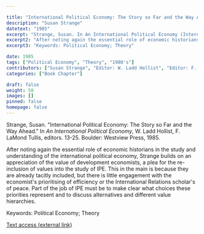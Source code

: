 ```yaml
---

title: "International Political Economy: The Story so Far and the Way Ahead"
description: "Susan Strange"
datetext: "1985"
excerpt: "Strange, Susan. In An International Political Economy (International Political Economy Yearbook No. 1). W. Ladd Hollist, F. LaMond Tullis, editors. 13-25. Boulder: Westview Press, 1985."
excerpt2: "After noting again the essential role of economic historians in the study and understanding of the international political economy, Strange builds on an appreciation of the value of development economists, a plea for the re-inclusion of values into the study of IPE. This in the main is because they are already tacitly included, but there is little engagement with the economist's prioritising of efficiency or the International Relations scholar's of peace. Part of the job of IPE must be to make clear what choices these priorities represent and to discuss alternatives and different value hierarchies."
excerpt3: "Keywords: Political Economy; Theory"

date: 1985
tags: ["Political Economy", "Theory", "1980's"]
contributors: ["Susan Strange", "Editor: W. Ladd Hollist", "Editor: F. LaMond Tullis"]
categories: ["Book Chapter"]

draft: false
weight: 50
images: []
pinned: false
homepage: false
---
```


Strange, Susan. "International Political Economy: The Story so Far and the Way Ahead." In *An International Political Economy*, W. Ladd Hollist, F. LaMond Tullis, editors. 13-25. Boulder: Westview Press, 1985.

After noting again the essential role of economic historians in the study and understanding of the international political economy, Strange builds on an appreciation of the value of development economists, a plea for the re-inclusion of values into the study of IPE. This in the main is because they are already tacitly included, but there is little engagement with the economist's prioritising of efficiency or the International Relations scholar's of peace. Part of the job of IPE must be to make clear what choices these priorities represent and to discuss alternatives and different value hierarchies.


Keywords: Political Economy; Theory

[Text access (external link)](https://www.routledge.com/International-Political-Economy-Yearbook-Volume-1-An-International-Political/Hollist/p/book/9780367165239)
